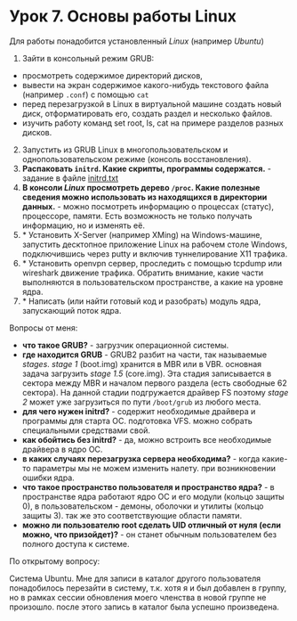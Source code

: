 # Урок 7. Основы работы Linux
Для работы понадобится установленный *Linux* (например *Ubuntu*)
1. Зайти в консольный режим GRUB:
 * просмотреть содержимое директорий дисков,
 * вывести на экран содержимое какого-нибудь текстового файла (например `.conf`) с помощью `cat`
 * перед перезагрузкой в Linux в виртуальной машине создать новый диск, отформатировать его, создать раздел и несколько файлов.
 * изучить работу команд set root, ls, cat на примере разделов разных дисков.
2. Запустить из GRUB Linux в многопользовательском и однопользовательском режиме (консоль восстановления).
3. **Распаковать `initrd`. Какие скрипты, программы содержатся.** - задание в файле [initrd.txt](initrd.txt)
4. **В консоли *Linux* просмотреть дерево `/proc`. Какие полезные сведения можно использовать из находящихся в директории данных.** - можно посмотреть информацию о процессах (статус), процессоре, памяти. Есть возможность не только получать информацию, но и изменять её.
5. \* Установить X-Server (например XMing) на Windows-машине, запустить десктопное приложение Linux на рабочем столе Windows, подключившись через putty и включив туннелирование X11 трафика.
6. \* Установить openvpn сервер, проследить с помощью tcpdump или wireshark движение трафика. Обратить внимание, какие части выполняются в пользовательском пространстве, а какие на уровне ядра.
7. \* Написать (или найти готовый код и разобрать) модуль ядра, запускающий поток ядра.

Вопросы от меня:
- **что такое GRUB?** - загрузчик операционной системы.
- **где находится GRUB** - GRUB2 разбит на части, так называемые *stages*. *stage 1* (boot.img) хранится в MBR или в VBR. основная задача загрузить *stage 1.5* (core.img). Эта стадия записывается в сектора между MBR и началом первого раздела (есть свободные 62 сектора). На данной стадии подгружается драйвер FS поэтому *stage 2* может уже загрузиться по пути `/boot/grub` из любого места.
- **для чего нужен initrd?** - содержит необходимые драйвера и программы для старта ОС. подготовка VFS. можно собрать специальными средствами свой.
- **как обойтись без initrd?** - да, можно встроить все необходимые драйвера в ядро ОС.
- **в каких случаях перезагрузка сервера необходима?** - когда какие-то параметры мы не можем изменить налету. при возникновении ошибки ядра.
- **что такое пространство пользователя и пространство ядра?** - в пространстве ядра работают ядро ОС и его модули (кольцо защиты 0), в пользовательском - демоны, оболочки и утилиты (кольцо защиты 3). так же это соответствующие области памяти.
- **можно ли пользователю root сделать UID отличный от нуля (если можно, что призойдет)?** - он станет обычным пользователем без полного доступа к системе.

По открытому вопросу:

Система Ubuntu. Мне для записи в каталог другого пользователя понадобилось перезайти в систему, т.к. хотя я и был добавлен в группу, но в рамках сессии обновления моего членства в новой группе не произошло. после этого запись в каталог была успешно произведена.
